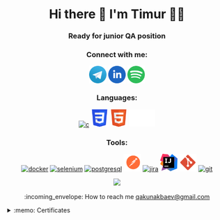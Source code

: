 <h1 align='center'>
  Hi there 👋 I'm Timur 👨‍💻
</h1>

<h3
  align="center">Ready for junior QA position
</h3>

<h3 align='center'>
  Connect with me:
</h3>

<p align="center">
  <a href="https://t.me/timur_teleg" target="blank"><img align="center" src="https://github.com/Timurandteam/Timurandteam/blob/main/img/telegram.svg" alt="Timurandteam" height="40" width="40" /></a>
  <a href="https://www.linkedin.com/in/qakunakbaev" target="blank"><img align="center" src="https://github.com/Timurandteam/Timurandteam/blob/main/img/LinkedIn.svg" alt="Timurandteam" height="40" widht="40" /></a>
  <a href="https://open.spotify.com/playlist/37i9dQZF1DX0Yxoavh5qJV?si=e2ce0798806a4399" target="blank"><img align="center" src="https://github.com/Timurandteam/Timurandteam/blob/main/img/spotify-2.svg" alt="Timurandteam" height="40" width="40" /></a>
</p>

<h3 align='center'>
  Languages:
</h3>
<p align="center"> 
  <a href="https://www.java.com/" target="_blank" rel="noreferrer"> <img src="https://cdn.jsdelivr.net/gh/devicons/devicon/icons/java/java-original.svg" alt="c" width="40" height="40"/></a>
  <a href="https://www.w3schools.com/css/" target="_blank" rel="noreferrer"> <img src="https://github.com/Timurandteam/Timurandteam/blob/main/img/CSS3.svg" alt="css3" width="40" height="40"/></a>
  <a href="https://www.w3.org/html/" target="_blank" rel="noreferrer"> <img src="https://github.com/Timurandteam/Timurandteam/blob/main/img/HTML5.svg" alt="html5" width="40" height="40"/></a> 
  <a href="https://www.markdownguide.org/basic-syntax/" target="_blank" rel="noreferrer"> <img src="https://github.com/Timurandteam/Timurandteam/blob/main/img/markdown-white.svg" alt="python" width="60" height="40"/></a> 
</p>

<h3 align='center'>
  Tools:
</h3>

<p align="center">
  <a href="https://www.docker.com/" target="_blank" rel="noreferrer"> <img src="https://cdn.jsdelivr.net/gh/devicons/devicon/icons/docker/docker-original.svg" alt="docker" width="40" height="40"/></a>
  <a href="https://www.selenium.dev/" target="_blank" rel="noreferrer"> <img src="https://cdn.jsdelivr.net/gh/devicons/devicon/icons/selenium/selenium-original.svg" alt="selenium" width="40" height="40"/></a>
  <a href="https://www.postgresql.org/" target="_blank" rel="noreferrer"> <img src="https://cdn.jsdelivr.net/gh/devicons/devicon/icons/postgresql/postgresql-original.svg" alt="postgresql" width="40" height="40"/></a>
  <a href="https://www.postman.com/" target="_blank" rel="noreferrer"> <img src="https://github.com/Timurandteam/Timurandteam/blob/main/img/postman.svg" alt="postman" width="40" height="40"/></a>
  <a href="https://www.atlassian.com/software/jira" target="_blank" rel="noreferrer"> <img src="https://cdn.jsdelivr.net/gh/devicons/devicon/icons/jira/jira-original.svg" alt="jira" width="40" height="40"/></a>
  <a href="https://www.jetbrains.com/ru-ru/idea/" target="_blank" rel="noreferrer"> <img src="https://github.com/Timurandteam/Timurandteam/blob/main/img/intellij-idea-1.svg" alt="intellij" width="40" height="40"/></a> 
  <a href="https://git-scm.com/" target="_blank" rel="noreferrer"> <img src="https://github.com/Timurandteam/Timurandteam/blob/main/img/git.svg" alt="git" width="40" height="40"/></a> 
  <a href="https://code.visualstudio.com/" target="_blank" rel="noreferrer"> <img src="https://raw.githubusercontent.com/daniilshat/daniilshat/2583381c09497c680369e95dce7e029d93484d94/icons/VS-code.svg" alt="git" width="40" height="40"/></a> 
</p>

<p align='center'>
  <a href="#"><img src="https://github-readme-stats.vercel.app/api?username=Timurandteam&show_icons=true&count_private=true&theme=dark" width="350"></a>
</p>
<!--[![trophy](https://github-profile-trophy.vercel.app/?Timurandteamryo-ma)](https://github.com/ryo-ma/github-profile-trophy)-->

<!--**Timurandteam/Timurandteam** is a ✨ _special_ ✨ repository because its `README.md` (this file) appears on your GitHub profile.-->

<p align='center'>
</p>

<p align='center'>
:incoming_envelope: How to reach me <a href='mailto:qakunakbaev@gmail.com'>qakunakbaev@gmail.com</a>
</p>

<details>
  <summary> :memo: Сertificates</summary>
  
</details>



<!--<p align='center'>
- 🌍 I speak Russian (native), English (А1)
</p>-->






